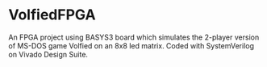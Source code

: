 # VolfiedFPGA

An FPGA project using BASYS3 board which simulates the 2-player version of MS-DOS game Volfied on an 8x8 led matrix. 
Coded with SystemVerilog on Vivado Design Suite.
